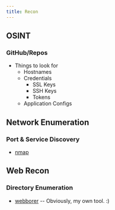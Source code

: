 ```yaml
---
title: Recon
---
```


## OSINT ##

### GitHub/Repos ###

* Things to look for
  * Hostnames
  * Credentials
    * SSL Keys
    * SSH Keys
    * Tokens
  * Application Configs

## Network Enumeration ##

### Port & Service Discovery ###

* [nmap](/security/recon/nmap)

## Web Recon ##

### Directory Enumeration ###

* [webborer](https://github.com/Matir/webborer) -- Obviously, my own tool.  :)
